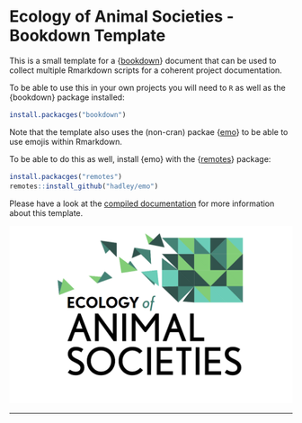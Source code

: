 # Ecology of Animal Societies - Bookdown Template

This is a small template for a {[bookdown](https://bookdown.org/)} document that can be used to collect multiple Rmarkdown scripts for a coherent project documentation.

To be able to use this in your own projects you will need to `R` as well as the {bookdown} package installed:

```r
install.packacges("bookdown")
```

Note that the template also uses the (non-cran) packae {[emo](https://github.com/hadley/emo)} to be able to use emojis within Rmarkdown.

To be able to do this as well, install {emo} with the {[remotes](https://remotes.r-lib.org/)} package:

```r
install.packacges("remotes")
remotes::install_github("hadley/emo")
```

Please have a look at the [compiled documentation](k-hench.github.io/eas_bookdown/) for more information about this template.

![](vignettes/img/eas_cropped.png)



---